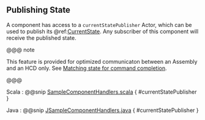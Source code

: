 ## Publishing State

A component has access to a `currentStatePublisher` Actor, which can be used to publish its @ref:[CurrentState](../messages/states.md). Any subscriber of this component will receive the 
published state. 

@@@ note

This feature is provided for optimized communicaton between an Assembly and an HCD only.  See [Matching state for command completion](../commons/command.md#matching-state-for-command-completion).

@@@

Scala
:   @@snip [SampleComponentHandlers.scala](../../../../csw-framework/src/test/scala/csw/common/components/framework/SampleComponentHandlers.scala) { #currentStatePublisher }

Java
:   @@snip [JSampleComponentHandlers.java](../../../../csw-framework/src/test/java/csw/framework/javadsl/components/JSampleComponentHandlers.java) { #currentStatePublisher }
